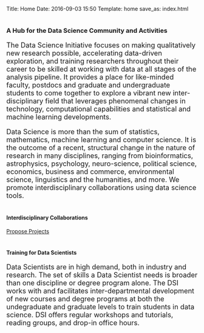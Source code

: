 Title: Home
Date: 2016-09-03 15:50
Template: home
save_as: index.html

<!--
<div class="row jumbotron">
  <div class="col-sm-6 text-center">
   Mission
  </div>
  <div class="col-sm-6">
    <li>Promote &amp; enable interdisciplinary, translational <b>research</b></li>
    <li>Provide training on emerging and cutting-edge methods and technologies</li>
    <li>Foster Data Science community across disciplines</li>
  </div>
</div>
-->

<div class="row jumbotron">
  <div class="col-sm-6 text-center">
    <h1><span class="glyphicon glyphicon-home"></span></h1>
		<h3>A Hub for the Data Science Community and Activities</h3>
	</div>
  <div class="col-sm-6">
    <p style='font-size:18px'>
    The Data Science Initiative focuses on making qualitatively new research
    possible, accelerating data-driven exploration, and training researchers
    throughout their career to be skilled at working with data at all stages of
    the analysis pipeline. It provides a place for like-minded faculty, postdocs and
    graduate and undergraduate students to come together to explore a vibrant
    new inter-disciplinary field that leverages phenomenal changes in
    technology, computational capabilities and statistical and machine learning
    developments.
    </p>
  </div>
</div>

<div class="row jumbotron">
  <div class="col-sm-6">
    <p style='font-size:18px'>
    Data Science is more than the sum of statistics, mathematics, machine
    learning and computer science. It is the outcome of a recent, structural
    change in the nature of research in many disciplines, ranging from
    bioinformatics, astrophysics, psychology, neuro-science, political science,
    economics, business and commerce, environmental science, linguistics and
    the humanities, and more. We promote interdisciplinary collaborations using
    data science tools.
   </p>
  </div>
  <div class="col-sm-6 text-center">
    <h1><span class="glyphicon glyphicon-random"></span></h1>
		<h4>Interdisciplinary Collaborations</h4>
		<a href="pages/main/collaboration.html"
		 class="btn btn-primary btn-md" role="button">Propose Projects</a>
	</div>
</div>
<div class="row jumbotron">
  <div class="col-sm-6 text-center">
    <h1><span class="glyphicon glyphicon-education"></span></h1>
		<h4>Training for Data Scientists</h4>
	</div>
  <div class="col-sm-6">
     <p style='font-size:18px'>
     Data Scientists are in high demand, both in industry and research.  The
     set of skills a Data Scientist needs is broader than one discipline or
     degree program alone. The DSI works with and facilitates
     inter-departmental development of new courses and degree programs at both
     the undegraduate and graduate levels to train students in data science.
	 DSI offers regular workshops and tutorials, reading groups, and drop-in
	 office hours.
     </p>
  </div>
</div>



